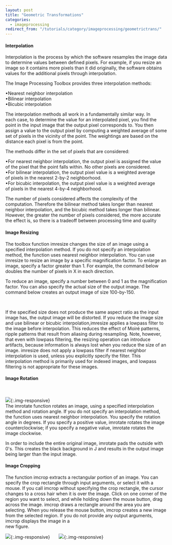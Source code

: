 ```yaml
---
layout: post
title: "Geometric Transformations"
categories:
  - imageprocessing
redirect_from: "/tutorials/category/imageprocessing/geometrictrans/"
---
```


#### Interpolation

Interpolation is the process by which the software resamples the image data to determine values between defined pixels. For example, if you resize an image so it contains more pixels than it did originally, the software obtains values for the additional pixels through interpolation.

The Image Processing Toolbox provides three interpolation methods:

•Nearest neighbor interpolation  
•Bilinear interpolation  
•Bicubic interpolation

The interpolation methods all work in a fundamentally similar way. In each case, to determine the value for an interpolated pixel, you find the point in the input image that the output pixel corresponds to. You then assign a value to the output pixel by computing a weighted average of some set of pixels in the vicinity of the point. The weightings are based on the distance each pixel is from the point.

The methods differ in the set of pixels that are considered:

•For nearest neighbor interpolation, the output pixel is assigned the value of the pixel that the point falls within. No other pixels are considered.  
•For bilinear interpolation, the output pixel value is a weighted average of pixels in the nearest 2-by-2 neighborhood.  
•For bicubic interpolation, the output pixel value is a weighted average of pixels in the nearest 4-by-4 neighborhood.

The number of pixels considered affects the complexity of the computation. Therefore the bilinear method takes longer than nearest neighbor interpolation, and the bicubic method takes longer than bilinear. However, the greater the number of pixels considered, the more accurate the effect is, so there is a tradeoff between processing time and quality

#### Image Resizing

The toolbox function imresize changes the size of an image using a specified interpolation method. If you do not specify an interpolation method, the function uses nearest neighbor interpolation. You can use imresize to resize an image by a specific magnification factor. To enlarge an image, specify a factor greater than 1. For example, the command below doubles the number of pixels in X in each direction.

To reduce an image, specify a number between 0 and 1 as the magnification factor. You can also specify the actual size of the output image. The command below creates an output image of size 100-by-150.

 

If the specified size does not produce the same aspect ratio as the input image has, the output image will be distorted. If you reduce the image size and use bilinear or bicubic interpolation,imresize applies a lowpass filter to the image before interpolation. This reduces the effect of Moiré patterns, ripple patterns that result from aliasing during resampling. Note, however, that even with lowpass filtering, the resizing operation can introduce artifacts, because information is always lost when you reduce the size of an image. imresize does not apply a lowpass filter if nearest neighbor interpolation is used, unless you explicitly specify the filter. This interpolation method is primarily used for indexed images, and lowpass filtering is not appropriate for these images.

#### Image Rotation

 

![][1]{:.img-responsive}  
The imrotate function rotates an image, using a specified interpolation method and rotation angle. If you do not specify an interpolation method, the function uses nearest neighbor interpolation. You specify the rotation angle in degrees. If you specify a positive value, imrotate rotates the image counterclockwise; if you specify a negative value, imrotate rotates the image clockwise.

In order to include the entire original image, imrotate pads the outside with  
0's. This creates the black background in J and results in the output image  
being larger than the input image.

#### Image Cropping

The function imcrop extracts a rectangular portion of an image. You can specify the crop rectangle through input arguments, or select it with a mouse. If you call imcrop without specifying the crop rectangle, the cursor changes to a cross hair when it is over the image. Click on one corner of the region you want to select, and while holding down the mouse button, drag across the image. imcrop draws a rectangle around the area you are selecting. When you release the mouse button, imcrop creates a new image from the selected region. If you do not provide any output arguments, imcrop displays the image in a  
new figure.

![][2]{:.img-responsive}       ![][3]{:.img-responsive}

[1]: /img/tutorial/img_processing/geometry/pic1.PNG
[2]: /img/tutorial/img_processing/geometry/pic2.PNG
[3]: /img/tutorial/img_processing/geometry/pic3.png
